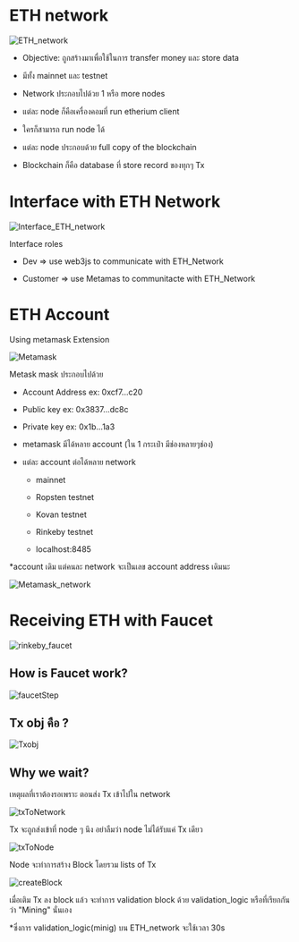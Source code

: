 # ETH network

![ETH_network ](images/eth_network.png)

- Objective: ถูกสร้างมาเพื่อใช้ในการ transfer money และ store data

- มีทั้ง mainnet และ testnet

- Network ประกอบไปด้วย 1 หรือ more nodes

- แต่ละ node ก็คือเครื่องคอมที่ run etherium client

- ใครก็สามารถ run node ได้

- แต่ละ node ประกอบด้วย full copy of the blockchain

- Blockchain ก็คือ database ที่ store record ของทุกๆ Tx

# Interface with ETH Network

![Interface_ETH_network ](images/interface_eth_network.png)

Interface roles

- Dev => use web3js to communicate with ETH_Network

- Customer => use Metamas to communitacte with ETH_Network

# ETH Account

Using metamask Extension

![Metamask ](https://www.ananda.co.th/blog/thegenc/wp-content/uploads/2022/03/Metamask-cover.png)

Metask mask ประกอบไปด้วย

- Account Address ex: 0xcf7...c20

- Public key ex: 0x3837...dc8c

- Private key ex: 0x1b...1a3

- metamask มีได้หลาย account (ใน 1 กระเป๋า มีช่องหลายๆช่อง)

- แต่ละ account ต่อได้หลาย network

  - mainnet

  - Ropsten testnet

  - Kovan testnet

  - Rinkeby testnet

  - localhost:8485

\*account เดิม แต่คนละ network จะเป็นเลข account address เดิมนะ

![Metamask_network ](images/metamask_network.png)

# Receiving ETH with Faucet

![rinkeby_faucet ](images/rinkeby_faucet.png)

## How is Faucet work?

![faucetStep ](images/faucetStep.png)

## Tx obj คือ ?

![Txobj ](images/Txobj.png)

## Why we wait?

เหตุผลที่เราต้องรอเพราะ ตอนส่ง Tx เข้าไปใน network

![txToNetwork ](images/txToNetwork.png)

Tx จะถูกส่งเข้าที่ node ๆ นึง อย่าลืมว่า node ไม่ได้รับแค่ Tx เดียว

![txToNode ](images/txTonode.png)

Node จะทำการสร้าง Block โดยรวม lists of Tx

![createBlock ](images/createBlock.png)

เมื่อเติม Tx ลง block แล้ว จะทำการ validation block ด้วย validation_logic หรือที่เรียกกันว่า "Mining" นั่นเอง

\*ซึ่งการ validation_logic(minig) บน ETH_network จะใช้เวลา 30s
